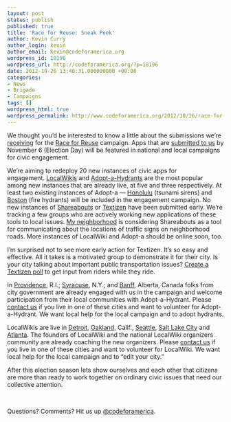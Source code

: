 ```yaml
---
layout: post
status: publish
published: true
title: 'Race for Reuse: Sneak Peek'
author: Kevin Curry
author_login: kevin
author_email: kevin@codeforamerica.org
wordpress_id: 18196
wordpress_url: http://codeforamerica.org/?p=18196
date: 2012-10-26 13:40:31.000000000 +00:00
categories:
- News
- Brigade
- Campaigns
tags: []
wordpress_html: true
wordpress_permalink: http://www.codeforamerica.org/2012/10/26/race-for-reuse-sneak-peek/
---
```


<p>We thought you’d be interested to know a little about the submissions we’re <a href="https://codeforamerica.wufoo.com/forms/race-for-reuse-submission/" title="submission form">receiving</a> for the <a href="http://brigade.codeforamerica.org/pages/race-for-reuse" title="Campaign home">Race for Reuse</a> campaign. Apps that are <a href="https://codeforamerica.wufoo.com/forms/race-for-reuse-submission/" title="submission form">submitted to us</a> by November 6 (Election Day) will be featured in national and local campaigns for civic engagement.</p>
<p>We’re aiming to redeploy 20 new instances of civic apps for engagement. <a href="http://commons.codeforamerica.org/apps/localwiki" title="commons page about localwiki">LocalWikis</a> and <a href="http://commons.codeforamerica.org/apps/adopt-hydrant" title="commons page about adopta">Adopt-a-Hydrants</a> are the most popular among new instances that are already live, at five and three respectively. At least two existing instances of Adopt-a — <a href="http://sirens.honolulu.gov" title="Honolulu sirens">Honolulu</a> (tsunami sirens) and <a href="http://adoptahydrant.org" title="adoptahydrant.org">Boston</a> (fire hydrants) will be included in the engagement campaign. No new instances of <a href="http://commons.codeforamerica.org/apps/shareabouts" title="commons page on shareabouts">Shareabouts</a> or <a href="http://commons.codeforamerica.org/apps/textizen" title="commons page on textizen">Textizen</a> have been submitted early. We’re tracking a few groups who are actively working new applications of these tools to local issues. <a href="http://kgcl.org/community/" title="king's grant community league">My neighborhood</a> is considering Shareabouts as a tool for communicating about the locations of traffic signs on neighborhood roads. More instances of LocalWiki and Adopt-a should be online soon, too.</p>
<p>I’m surprised not to see more early action for Textizen. It’s so easy and effective. All it takes is a motivated group to demonstrate it for their city. Is your city talking about important public transportation issues? <a href="http://www.textizen.com/welcome" title="textizen home">Create a Textizen poll</a> to get input from riders while they ride.</p>
<p>In <a href="http://adopt-a-hydrant-providence.herokuapp.com/" title="providence instance">Providence</a>, R.I.; <a href="http://adopt-a-hydrant-syracuse.herokuapp.com/" title="syracuse instance">Syracuse</a>, N.Y.; and <a href="http://adopt-a-hydrant-banff.herokuapp.com/" title="banff instance">Banff</a>, Alberta, Canada folks from city government are already engaged with us in the campaign and welcome participation from their local communities with Adopt-a-Hydrant. Please <a href="mailto:adopta@codeforamerica.org?subject=I want to volunteer for Adopta in my city" title="email brigade-info">contact us</a> if you live in one of these cities and want to volunteer for Adopt-a-Hydrant. We want local help for the local campaign and to adopt hydrants.</p>
<p>LocalWikis are live in <a href="http://detroitwiki.org/" title="detroit instance">Detroit</a>, <a href="http://oaklandwiki.org/" title="oakland instance">Oakland</a>, Calif., <a href="http://seattlewiki.net" title="seattle instance">Seattle</a>, <a href="http://saltlakewiki.org" title="salt lake city instance">Salt Lake City</a> and <a href="http://wiki.openatlanta.net" title="atlanta instance">Atlanta</a>. The founders of LocalWiki and the national LocalWiki organizers community are already coaching the new organizers. Please <a href="mailto:brigade-info@codeforamerica.org?subject=I%20want%20to%20volunteer%20for%20LocalWiki%20in%20my%20city" title="email brigade-info">contact us</a> if you live in one of these cities and want to volunteer for LocalWiki. We want local help for the local campaign and to “edit your city.”</p>
<p>After this election season lets show ourselves and each other that citizens are more than ready to work together on ordinary civic issues that need our collective attention.</p>
<p> </p>
<p>Questions? Comments? Hit us up <a href="http://twitter.com/codeforamerica" target="_blank">@codeforamerica</a>.</p>
